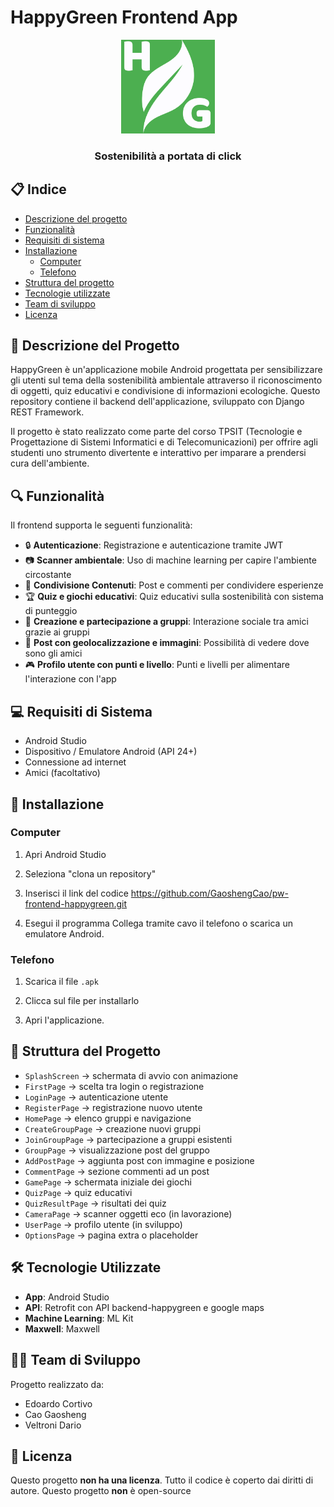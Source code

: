 # HappyGreen Frontend App

<div align="center">
  <img src=app/src/main/res/drawable/logo.png alt="HappyGreen Logo" width="150">
  <h3>Sostenibilità a portata di click</h3>
</div>

## 📋 Indice
- [Descrizione del progetto](#-descrizione-del-progetto)
- [Funzionalità](#-funzionalità)
- [Requisiti di sistema](#-requisiti-di-sistema)
- [Installazione](#-installazione)
  - [Computer](#computer)
  - [Telefono](#telefono)
- [Struttura del progetto](#-struttura-del-progetto)
- [Tecnologie utilizzate](#-tecnologie-utilizzate)
- [Team di sviluppo](#-team-di-sviluppo)
- [Licenza](#-licenza)

## 📝 Descrizione del Progetto

HappyGreen è un'applicazione mobile Android progettata per sensibilizzare gli utenti sul tema della sostenibilità ambientale attraverso il riconoscimento di oggetti, quiz educativi e condivisione di informazioni ecologiche. Questo repository contiene il backend dell'applicazione, sviluppato con Django REST Framework.

Il progetto è stato realizzato come parte del corso TPSIT (Tecnologie e Progettazione di Sistemi Informatici e di Telecomunicazioni) per offrire agli studenti uno strumento divertente e interattivo per imparare a prendersi cura dell'ambiente.

## 🔍 Funzionalità

Il frontend supporta le seguenti funzionalità:

- 🔒 **Autenticazione**: Registrazione e autenticazione tramite JWT
- 📷 **Scanner ambientale**: Uso di machine learning per capire l'ambiente circostante
- 📱 **Condivisione Contenuti**: Post e commenti per condividere esperienze 
- 🏆 **Quiz e giochi educativi**: Quiz educativi sulla sostenibilità con sistema di punteggio
- 👥 **Creazione e partecipazione a gruppi**: Interazione sociale tra amici grazie ai gruppi
- 📍 **Post con geolocalizzazione e immagini**: Possibilità di vedere dove sono gli amici
- 🎮 **Profilo utente con punti e livello**: Punti e livelli per alimentare l'interazione con l'app

## 💻 Requisiti di Sistema

- Android Studio
- Dispositivo / Emulatore Android (API 24+)
- Connessione ad internet
- Amici (facoltativo)

## 🚀 Installazione

### Computer

1. Apri Android Studio

2. Seleziona "clona un repository"

3. Inserisci il link del codice
   https://github.com/GaoshengCao/pw-frontend-happygreen.git
   
4. Esegui il programma
   Collega tramite cavo il telefono o scarica un emulatore Android.

### Telefono

1. Scarica il file ```.apk ```

2. Clicca sul file per installarlo

3. Apri l'applicazione.

## 📁 Struttura del Progetto

- ``` SplashScreen ```      → schermata di avvio con animazione
- ``` FirstPage ```         → scelta tra login o registrazione
- ``` LoginPage ```         → autenticazione utente
- ``` RegisterPage ```      → registrazione nuovo utente
- ``` HomePage ```          → elenco gruppi e navigazione
- ``` CreateGroupPage ```   → creazione nuovi gruppi
- ``` JoinGroupPage ```     → partecipazione a gruppi esistenti
- ``` GroupPage ```         → visualizzazione post del gruppo
- ``` AddPostPage ```       → aggiunta post con immagine e posizione
- ``` CommentPage ```       → sezione commenti ad un post
- ``` GamePage ```          → schermata iniziale dei giochi
- ``` QuizPage ```          → quiz educativi
- ``` QuizResultPage ```    → risultati dei quiz
- ``` CameraPage ```        → scanner oggetti eco (in lavorazione)
- ``` UserPage ```          → profilo utente (in sviluppo)
- ``` OptionsPage ```       → pagina extra o placeholder

## 🛠 Tecnologie Utilizzate

- **App**: Android Studio
- **API**: Retrofit con API backend-happygreen e google maps
- **Machine Learning**: ML Kit
- **Maxwell**: Maxwell

## 👨‍💻 Team di Sviluppo

Progetto realizzato da:
- Edoardo Cortivo
- Cao Gaosheng
- Veltroni Dario

## 📄 Licenza

Questo progetto **non ha una licenza**.
Tutto il codice è coperto dai diritti di autore.
Questo progetto **non** è open-source 

